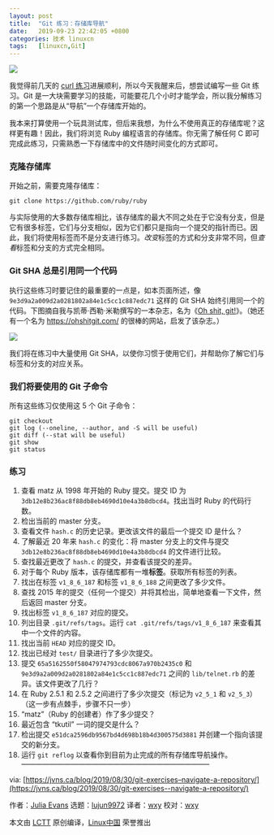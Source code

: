 ```yaml
---
layout: post
title:	"Git 练习：存储库导航"
date:	2019-09-23 22:42:05 +0800 
categories:	技术 linuxcn 
tags:	[linuxcn,Git]
---
```



![](/Asserts/Images//attachment/album/201909/23/224146fo79str9bxs8wb6s.jpg)


我觉得前几天的 [curl 练习](https://jvns.ca/blog/2019/08/27/curl-exercises/)进展顺利，所以今天我醒来后，想尝试编写一些 Git 练习。Git 是一大块需要学习的技能，可能要花几个小时才能学会，所以我分解练习的第一个思路是从“导航”一个存储库开始的。


我本来打算使用一个玩具测试库，但后来我想，为什么不使用真正的存储库呢？这样更有趣！因此，我们将浏览 Ruby 编程语言的存储库。你无需了解任何 C 即可完成此练习，只需熟悉一下存储库中的文件随时间变化的方式即可。


### 克隆存储库


开始之前，需要克隆存储库：



```
git clone https://github.com/ruby/ruby
```

与实际使用的大多数存储库相比，该存储库的最大不同之处在于它没有分支，但是它有很多标签，它们与分支相似，因为它们都只是指向一个提交的指针而已。因此，我们将使用标签而不是分支进行练习。*改变*标签的方式和分支非常不同，但*查看*标签和分支的方式完全相同。


### Git SHA 总是引用同一个代码


执行这些练习时要记住的最重要的一点是，如本页面所述，像`9e3d9a2a009d2a0281802a84e1c5cc1c887edc71` 这样的 Git SHA 始终引用同一个的代码。下图摘自我与凯蒂·西勒·米勒撰写的一本杂志，名为《[Oh shit, git!](https://wizardzines.com/zines/oh-shit-git/)》。（她还有一个名为 <https://ohshitgit.com/> 的很棒的网站，启发了该杂志。）


![](/Asserts/Images//attachment/album/201909/23/224212gedldsaen5u4qzzl.png)


我们将在练习中大量使用 Git SHA，以使你习惯于使用它们，并帮助你了解它们与标签和分支的对应关系。


### 我们将要使用的 Git 子命令


所有这些练习仅使用这 5 个 Git 子命令：



```
git checkout
git log (--oneline, --author, and -S will be useful)
git diff (--stat will be useful)
git show
git status
```

### 练习


1. 查看 matz 从 1998 年开始的 Ruby 提交。提交 ID 为 `3db12e8b236ac8f88db8eb4690d10e4a3b8dbcd4`。找出当时 Ruby 的代码行数。
2. 检出当前的 master 分支。
3. 查看文件 `hash.c` 的历史记录。更改该文件的最后一个提交 ID 是什么？
4. 了解最近 20 年来 `hash.c` 的变化：将 master 分支上的文件与提交 `3db12e8b236ac8f88db8eb4690d10e4a3b8dbcd4` 的文件进行比较。
5. 查找最近更改了 `hash.c` 的提交，并查看该提交的差异。
6. 对于每个 Ruby 版本，该存储库都有一堆**标签**。获取所有标签的列表。
7. 找出在标签 `v1_8_6_187` 和标签 `v1_8_6_188` 之间更改了多少文件。
8. 查找 2015 年的提交（任何一个提交）并将其检出，简单地查看一下文件，然后返回 master 分支。
9. 找出标签 `v1_8_6_187` 对应的提交。
10. 列出目录 `.git/refs/tags`。运行 `cat .git/refs/tags/v1_8_6_187` 来查看其中一个文件的内容。
11. 找出当前 `HEAD` 对应的提交 ID。
12. 找出已经对 `test/` 目录进行了多少次提交。
13. 提交 `65a5162550f58047974793cdc8067a970b2435c0` 和 `9e3d9a2a009d2a0281802a84e1c5cc1c887edc71` 之间的 `lib/telnet.rb` 的差异。该文件更改了几行？
14. 在 Ruby 2.5.1 和 2.5.2 之间进行了多少次提交（标记为 `v2_5_1` 和 `v2_5_3`）（这一步有点棘手，步骤不只一步）
15. “matz”（Ruby 的创建者）作了多少提交？
16. 最近包含 “tkutil” 一词的提交是什么？
17. 检出提交 `e51dca2596db9567bd4d698b18b4d300575d3881` 并创建一个指向该提交的新分支。
18. 运行 `git reflog` 以查看你到目前为止完成的所有存储库导航操作。 ——————————————————————————–


via: [https://jvns.ca/blog/2019/08/30/git-exercises–navigate-a-repository/](https://jvns.ca/blog/2019/08/30/git-exercises--navigate-a-repository/)


作者：[Julia Evans](https://jvns.ca/) 选题：[lujun9972](https://github.com/lujun9972) 译者：[wxy](https://github.com/wxy) 校对：[wxy](https://github.com/wxy)


本文由 [LCTT](https://github.com/LCTT/TranslateProject) 原创编译，[Linux中国](https://linux.cn/) 荣誉推出
